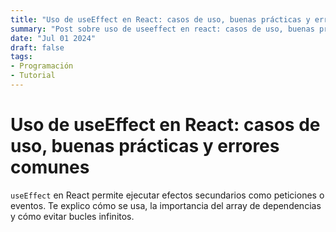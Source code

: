 ```yaml
---
title: "Uso de useEffect en React: casos de uso, buenas prácticas y errores comunes"
summary: "Post sobre uso de useeffect en react: casos de uso, buenas prácticas y errores comunes"
date: "Jul 01 2024"
draft: false
tags:
- Programación
- Tutorial
---
```


# Uso de useEffect en React: casos de uso, buenas prácticas y errores comunes

`useEffect` en React permite ejecutar efectos secundarios como peticiones o eventos. Te explico cómo se usa, la importancia del array de dependencias y cómo evitar bucles infinitos.
